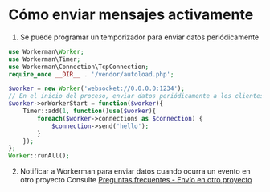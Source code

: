 # Cómo enviar mensajes activamente

1. Se puede programar un temporizador para enviar datos periódicamente
```php
use Workerman\Worker;
use Workerman\Timer;
use Workerman\Connection\TcpConnection;
require_once __DIR__ . '/vendor/autoload.php';

$worker = new Worker('websocket://0.0.0.0:1234');
// En el inicio del proceso, enviar datos periódicamente a los clientes
$worker->onWorkerStart = function($worker){
    Timer::add(1, function()use($worker){
        foreach($worker->connections as $connection) {
            $connection->send('hello');
        }
    });
};
Worker::runAll();
```

2. Notificar a Workerman para enviar datos cuando ocurra un evento en otro proyecto
Consulte [Preguntas frecuentes - Envío en otro proyecto](push-in-other-project.md)
